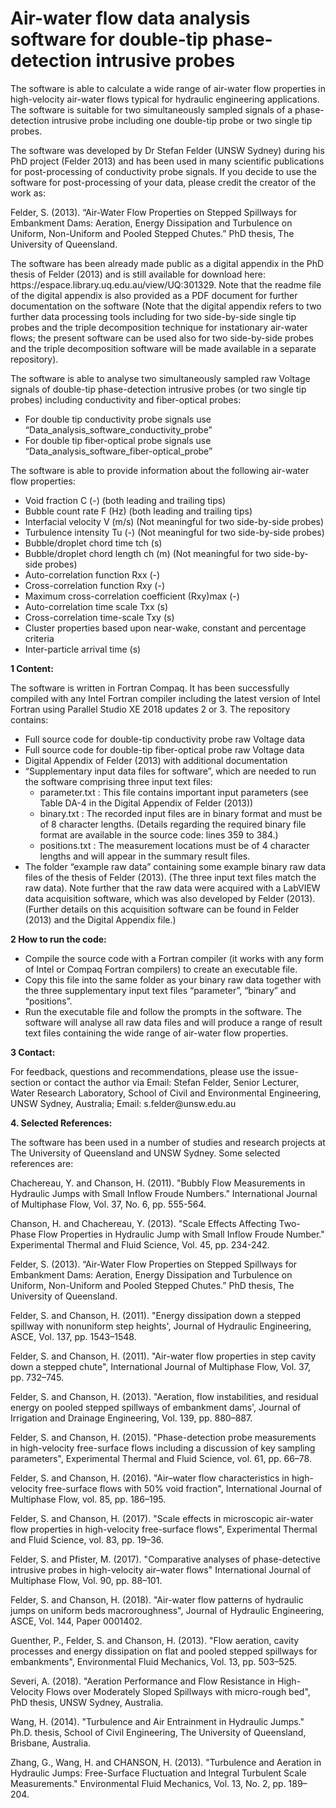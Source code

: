 <h1>Air-water flow data analysis software for double-tip phase-detection intrusive probes</h1>

<p>The software is able to calculate a wide range of air-water flow properties in high-velocity air-water flows typical for hydraulic engineering applications. The software is suitable for two simultaneously sampled signals of a phase-detection intrusive probe including one double-tip probe or two single tip probes.</p>
<p>The software was developed by Dr Stefan Felder (UNSW Sydney) during his PhD project (Felder 2013) and has been used in many scientific publications for post-processing of conductivity probe signals. If you decide to use the software for post-processing of your data, please credit the creator of the work as:</p>
<p>Felder, S. (2013). “Air-Water Flow Properties on Stepped Spillways for Embankment Dams: Aeration, Energy Dissipation and Turbulence on Uniform, Non-Uniform and Pooled Stepped Chutes.” PhD thesis, The University of Queensland.</p>
<p>The software has been already made public as a digital appendix in the PhD thesis of Felder (2013) and is still available for download here: https://espace.library.uq.edu.au/view/UQ:301329. Note that the readme file of the digital appendix is also provided as a PDF document for further documentation on the software (Note that the digital appendix refers to two further data processing tools including for two side-by-side single tip probes and the triple decomposition technique for instationary air-water flows; the present software can be used also for two side-by-side probes and the triple decomposition software will be made available in a separate repository).</p> 
<p>The software is able to analyse two simultaneously sampled raw Voltage signals of double-tip phase-detection intrusive probes (or two single tip probes) including conductivity and fiber-optical probes:</p>

- For double tip conductivity probe signals use “Data_analysis_software_conductivity_probe”
- For double tip fiber-optical probe signals use “Data_analysis_software_fiber-optical_probe”

The software is able to provide information about the following air-water flow properties:
- Void fraction C (-) (both leading and trailing tips)
- Bubble count rate F (Hz) (both leading and trailing tips)
- Interfacial velocity V (m/s) (Not meaningful for two side-by-side probes)
- Turbulence intensity Tu (-) (Not meaningful for two side-by-side probes)
- Bubble/droplet chord time tch (s)
- Bubble/droplet chord length ch (m) (Not meaningful for two side-by-side probes)
- Auto-correlation function Rxx (-)
- Cross-correlation function Rxy (-)
- Maximum cross-correlation coefficient (Rxy)max (-)
- Auto-correlation time scale Txx (s) 
- Cross-correlation time-scale Txy (s) 
- Cluster properties based upon near-wake, constant and percentage criteria
- Inter-particle arrival time (s)


<b>1 Content:</b>
<p>The software is written in Fortran Compaq. It has been successfully compiled with any Intel Fortran compiler including the latest version of Intel Fortran using Parallel Studio XE 2018 updates 2 or 3. The repository contains:</p>

- Full source code for double-tip conductivity probe raw Voltage data
- Full source code for double-tip fiber-optical probe raw Voltage data
- Digital Appendix of Felder (2013) with additional documentation
- “Supplementary input data files for software”, which are needed to run the software comprising three input text files:
	- parameter.txt	: This file contains important input parameters (see Table DA-4 in the Digital Appendix of Felder (2013))
	- binary.txt :  The recorded input files are in binary format and must be of 8 character lengths. (Details regarding the required binary file format are available in the source code: lines 359 to 384.)
	- positions.txt :  The measurement locations must be of 4 character lengths and will appear in the summary result files.
- The folder “example raw data” containing some example binary raw data files of the thesis of Felder (2013). (The three input text files match the raw data). Note further that the raw data were acquired with a LabVIEW data acquisition software, which was also developed by Felder (2013). (Further details on this acquisition software can be found in Felder (2013) and the Digital Appendix file.)

<b>2 How to run the code:</b>
- Compile the source code with a Fortran compiler (it works with any form of Intel or Compaq Fortran compilers) to create an executable file.
- Copy this file into the same folder as your binary raw data together with the three supplementary input text files “parameter”, “binary” and “positions”.
- Run the executable file and follow the prompts in the software. The software will analyse all raw data files and will produce a range of result text files containing the wide range of air-water flow properties.

<b>3 Contact:</b>
<p>For feedback, questions and recommendations, please use the issue-section or contact the author via Email:
Stefan Felder, Senior Lecturer, Water Research Laboratory, School of Civil and Environmental Engineering, UNSW Sydney, Australia; Email: s.felder@unsw.edu.au </p>

<b>4. Selected References:</b>
<p>The software has been used in a number of studies and research projects at The University of Queensland and UNSW Sydney. Some selected references are:</p>

Chachereau, Y. and Chanson, H. (2011). "Bubbly Flow Measurements in Hydraulic Jumps with Small Inflow Froude Numbers." International Journal of Multiphase Flow, Vol. 37, No. 6, pp. 555-564.

Chanson, H. and Chachereau, Y. (2013). "Scale Effects Affecting Two-Phase Flow Properties in Hydraulic Jump with Small Inflow Froude Number." Experimental Thermal and Fluid Science, Vol. 45, pp. 234-242. 

Felder, S. (2013). “Air-Water Flow Properties on Stepped Spillways for Embankment Dams: Aeration, Energy Dissipation and Turbulence on Uniform, Non-Uniform and Pooled Stepped Chutes.” PhD thesis, The University of Queensland.

Felder, S. and Chanson, H. (2011). "Energy dissipation down a stepped spillway with nonuniform step heights', Journal of Hydraulic Engineering, ASCE, Vol. 137, pp. 1543–1548.

Felder, S. and Chanson, H. (2011). "Air-water flow properties in step cavity down a stepped chute", International Journal of Multiphase Flow, Vol. 37, pp. 732–745.

Felder, S. and Chanson, H. (2013). "Aeration, flow instabilities, and residual energy on pooled stepped spillways of embankment dams', Journal of Irrigation and Drainage Engineering, Vol. 139, pp. 880–887.

Felder, S. and Chanson, H. (2015). "Phase-detection probe measurements in high-velocity free-surface flows including a discussion of key sampling parameters", Experimental Thermal and Fluid Science, vol. 61, pp. 66–78.

Felder, S. and Chanson, H. (2016). "Air–water flow characteristics in high-velocity free-surface flows with 50% void fraction", International Journal of Multiphase Flow, vol. 85, pp. 186–195.

Felder, S. and Chanson, H. (2017). "Scale effects in microscopic air-water flow properties in high-velocity free-surface flows", Experimental Thermal and Fluid Science, vol. 83, pp. 19–36.

Felder, S. and Pfister, M. (2017). "Comparative analyses of phase-detective intrusive probes in high-velocity air–water flows" International Journal of Multiphase Flow, Vol. 90, pp. 88–101.

Felder, S. and Chanson, H. (2018). "Air-water flow patterns of hydraulic jumps on uniform beds macroroughness", Journal of Hydraulic Engineering, ASCE, Vol. 144, Paper 0001402.

Guenther, P., Felder, S. and Chanson, H. (2013). "Flow aeration, cavity processes and energy dissipation on flat and pooled stepped spillways for embankments", Environmental Fluid Mechanics, Vol. 13, pp. 503–525.

Severi, A. (2018). "Aeration Performance and Flow Resistance in High-Velocity Flows over Moderately Sloped Spillways with micro-rough bed", PhD thesis, UNSW Sydney, Australia.

Wang, H. (2014). "Turbulence and Air Entrainment in Hydraulic Jumps." Ph.D. thesis, School of Civil Engineering, The University of Queensland, Brisbane, Australia.

Zhang, G., Wang, H. and CHANSON, H. (2013). "Turbulence and Aeration in Hydraulic Jumps: Free-Surface Fluctuation and Integral Turbulent Scale Measurements." Environmental Fluid Mechanics, Vol. 13, No. 2, pp. 189–204.

